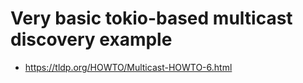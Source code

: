 # Very basic tokio-based multicast discovery example

* https://tldp.org/HOWTO/Multicast-HOWTO-6.html
